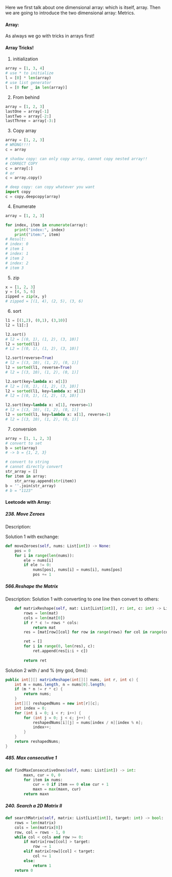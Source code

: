 Here we first talk about one dimensional array: which is itself, array.
Then we are going to introduce the two dimensional array: Metrics.  

#### Array:
As always we go with tricks in arrays first!

#### Array Tricks!
1. initialization
```python
array = [1, 3, 4]
# use * to initialize
l = [0] * len(array)
# use list generator
l = [0 for _ in len(array)]
```

2. From behind
```python
array = [1, 2, 3]
lastOne = array[-1]
lastTwo = array[-2:]
lastThree = array[-3:]
```

3. Copy array
```python 
array = [1, 2, 3]
# WRONG!!!!
c = array

# shadow copy: can only copy array, cannot copy nested array!!
# CORRECT COPY
c = array[:]
# or
c = array.copy()

# deep copy: can copy whatever you want
import copy
c = copy.deepcopy(array)
```

4. Enumerate
```python
array = [1, 2, 3]

for index, item in enumerate(array):
    print("index:", index)
    print("item:", item)
# Result:
# index: 0
# item 1
# index: 1
# item 2
# index: 2
# item 3
```

5. zip
```python
x = [1, 2, 3]
y = [4, 5, 6]
zipped = zip(x, y)
# zipped = [(1, 4), (2, 5), (3, 6)
```

6. sort
```python
l1 = [(1,2), (0,1), (3,10)]
l2 = l1[:]

l2.sort()
# l2 = [(0, 1), (1, 2), (3, 10)]
l2 = sorted(l1)
# L2 = [(0, 1), (1, 2), (3, 10)]

l2.sort(reverse=True)
# l2 = [(3, 10), (1, 2), (0, 1)]
l2 = sorted(l1, reverse=True)
# l2 = [(3, 10), (1, 2), (0, 1)]

l2.sort(key=lambda x: x[1])
# l2 = [(0, 1), (1, 2), (3, 10)]
l2 = sorted(l1, key=lambda x: x[1])
# l2 = [(0, 1), (1, 2), (3, 10)]

l2.sort(key=lambda x: x[1], reverse=1)
# l2 = [(3, 10), (1, 2), (0, 1)]
l2 = sorted(l1, key=lambda x: x[1], reverse=1)
# l2 = [(3, 10), (1, 2), (0, 1)]
```

7. conversion
```python
array = [1, 1, 2, 3]
# convert to set
b = set(array)
# -> b = {1, 2, 3}

# convert to string
# cannot directly convert
str_array = []
for item in array:
    str_array.append(str(item))
b = ''.join(str_array)
# b = "1123"
```

#### Leetcode with Array:

##### 238. Move Zeroes

Description:

Solution 1 with exchange:
```python
def moveZeroes(self, nums: List[int]) -> None:
    pos = 0
    for i in range(len(nums)):
        ele = nums[i]
        if ele != 0:
            nums[pos], nums[i] = nums[i], nums[pos]
            pos += 1
```



##### 566.Reshape the Matrix

Description:
Solution 1 with converting to one line then convert to others:
```python
    def matrixReshape(self, mat: List[List[int]], r: int, c: int) -> List[List[int]]:
        rows = len(mat)
        cols = len(mat[0])     
        if r * c != rows * cols:
            return mat
        res = [mat[row][col] for row in range(rows) for col in range(cols)]

        ret = []
        for i in range(0, len(res), c):
            ret.append(res[i:i + c])
            
        return ret
```

Solution 2 with / and % (my god, 0ms):
```java
public int[][] matrixReshape(int[][] nums, int r, int c) {
    int m = nums.length, n = nums[0].length;
    if (m * n != r * c) {
        return nums;
    }
    int[][] reshapedNums = new int[r][c];
    int index = 0;
    for (int i = 0; i < r; i++) {
        for (int j = 0; j < c; j++) {
            reshapedNums[i][j] = nums[index / n][index % n];
            index++;
        }
    }
    return reshapedNums;
}
```

##### 485. Max consecutive 1
```python
def findMaxConsecutiveOnes(self, nums: List[int]) -> int:
        maxn, cur = 0, 0
        for item in nums:
            cur = 0 if item == 0 else cur + 1
            maxn = max(maxn, cur)
        return maxn
```

##### 240. Search a 2D Matrix II
```Python
def searchMatrix(self, matrix: List[List[int]], target: int) -> bool:
    rows = len(matrix)
    cols = len(matrix[0])
    row, col = rows - 1, 0
    while col < cols and row >= 0:
        if matrix[row][col] > target:
            row -= 1
        elif matrix[row][col] < target:
            col += 1
        else:
            return 1
    return 0
```